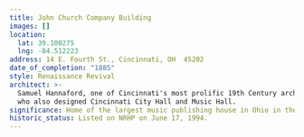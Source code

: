 ```yaml
---
title: John Church Company Building
images: []
location:
  lat: 39.100275
  lng: -84.512223
address: 14 E. Fourth St., Cincinnati, OH  45202
date_of_completion: "1885"
style: Renaissance Revival
architect: >-
  Samuel Hannaford, one of Cincinnati's most prolific 19th Century architects
  who also designed Cincinnati City Hall and Music Hall.
significance: Home of the largest music publishing house in Ohio in the late 1870s.
historic_status: Listed on NRHP on June 17, 1994.
---
```

